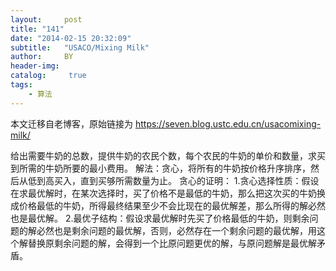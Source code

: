 ```yaml
---
layout:     post
title: "141"
date: "2014-02-15 20:32:09"
subtitle:   "USACO/Mixing Milk"
author:     BY
header-img:
catalog: 	 true
tags:
    - 算法
---
```


本文迁移自老博客，原始链接为 <https://seven.blog.ustc.edu.cn/usacomixing-milk/>

给出需要牛奶的总数，提供牛奶的农民个数，每个农民的牛奶的单价和数量，求买到所需的牛奶所要的最小费用。
解法：贪心，将所有的牛奶按价格升序排序，然后从低到高买入，直到买够所需数量为止。 
贪心的证明： 
1.贪心选择性质：假设在求最优解时，在某次选择时，买了价格不是最低的牛奶，那么把这次买的牛奶换成价格最低的牛奶，所得最终结果至少不会比现在的最优解差，那么所得的解必然也是最优解。 
2.最优子结构：假设求最优解时先买了价格最低的牛奶，则剩余问题的解必然也是剩余问题的最优解，否则，必然存在一个剩余问题的最优解，用这个解替换原剩余问题的解，会得到一个比原问题更优的解，与原问题解是最优解矛盾。

